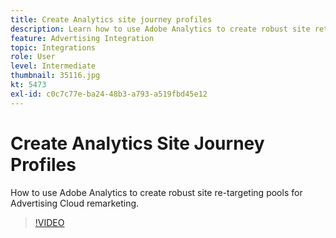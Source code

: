 ```yaml
---
title: Create Analytics site journey profiles
description: Learn how to use Adobe Analytics to create robust site retargeting pools for Advertising Cloud remarketing.
feature: Advertising Integration
topic: Integrations
role: User
level: Intermediate
thumbnail: 35116.jpg
kt: 5473
exl-id: c0c7c77e-ba24-48b3-a793-a519fbd45e12
---
```

# Create Analytics Site Journey Profiles

How to use Adobe Analytics to create robust site re-targeting pools for Advertising Cloud remarketing.

>[!VIDEO](https://video.tv.adobe.com/v/35116/?quality=12&learn=on)
